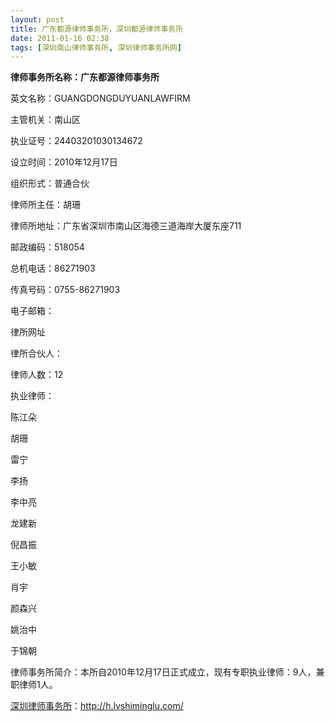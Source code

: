 ```yaml
---
layout: post
title: 广东都源律师事务所，深圳都源律师事务所
date: 2011-01-16 02:38
tags: [深圳南山律师事务所, 深圳律师事务所网]
---
```

<strong>律师事务所名称：广东都源律师事务所</strong>

英文名称：GUANGDONGDUYUANLAWFIRM

主管机关：南山区

执业证号：24403201030134672

设立时间：2010年12月17日

组织形式：普通合伙

律师所主任：胡珊

律师所地址：广东省深圳市南山区海德三道海岸大厦东座711

邮政编码：518054

总机电话：86271903

传真号码：0755-86271903

电子邮箱：

律所网址

律所合伙人：

律师人数：12

执业律师：

陈江朵

胡珊

雷宁

李扬

李中亮

龙建新

倪昌振

王小敏

肖宇

颜森兴

姚治中

于锦朝

律师事务所简介：本所自2010年12月17日正式成立，现有专职执业律师：9人，兼职律师1人。



<a href="http://h.lvshiminglu.com/">深圳律师事务所</a>：<a href="http://h.lvshiminglu.com/">http://h.lvshiminglu.com/</a>

